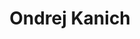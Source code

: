---
title: "Ondrej Kanich"
url: "/en/team_member_Ondrej Kanich/"
languageCode: "en"
weight: 3
image: "/images/team/Kanich.png"
text_title: "Ing. Ondrej Kanich, Ph.D."
text_content: "Ondrej joined the group in 2014. While working on his master’s and doctoral thesis he primarily focused on damage simulation of synthetic fingerprints and other theoretical and practical areas related to fingerprints. In 2019 Ondrej got the Ph.D. degree and the next year he was accepted as an assistant professor. His research activities revolve around fingerprints, but besides biometry he's also interested in simulations and AI."
text_phone_number: "+420 541 141 195"
text_email: "kanich@fit.vut.cz"
---